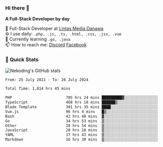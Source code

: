 ### Hi there 👋

**A Full-Stack Developer by day**

🔭 Full-Stack Developer at [Lintas Media Danawa](https://www.lintasmediadanawa.com/)  
⚙️ I use daily: `.php, .js, .ts, .html, .css, .jsx, .vue`  
🌱 Currently learning `.go, .java`  
📫 How to reach me: [Discord](https://discordapp.com/users/984448732999327766)  [Facebook](https://fb.me/tyvandi)  

### 🚀 Quick Stats  

![Nekoding's GitHub stats](https://github-readme-stats.vercel.app/api?username=nekoding&show_icons=true)

<!--START_SECTION:waka-->

```txt
From: 25 July 2021 - To: 26 July 2024

Total Time: 1,814 hrs 45 mins

PHP                        705 hrs 24 mins █████████▓░░░░░░░░░░░░░░░   38.26 %
TypeScript                 468 hrs 18 mins ██████▒░░░░░░░░░░░░░░░░░░   25.40 %
Blade Template             301 hrs 35 mins ████░░░░░░░░░░░░░░░░░░░░░   16.36 %
Vue.js                     96 hrs 4 mins   █▒░░░░░░░░░░░░░░░░░░░░░░░   05.21 %
Bash                       42 hrs 48 mins  ▓░░░░░░░░░░░░░░░░░░░░░░░░   02.32 %
Go                         34 hrs 53 mins  ▒░░░░░░░░░░░░░░░░░░░░░░░░   01.89 %
Other                      28 hrs 54 mins  ▒░░░░░░░░░░░░░░░░░░░░░░░░   01.57 %
JavaScript                 28 hrs 18 mins  ▒░░░░░░░░░░░░░░░░░░░░░░░░   01.54 %
YAML                       17 hrs 43 mins  ▒░░░░░░░░░░░░░░░░░░░░░░░░   00.96 %
Markdown                   16 hrs 30 mins  ▒░░░░░░░░░░░░░░░░░░░░░░░░   00.90 %
```

<!--END_SECTION:waka-->

<!--
**nekoding/nekoding** is a ✨ _special_ ✨ repository because its `README.md` (this file) appears on your GitHub profile.

Here are some ideas to get you started:

- 🔭 I’m currently working on ...
- 🌱 I’m currently learning ...
- 👯 I’m looking to collaborate on ...
- 🤔 I’m looking for help with ...
- 💬 Ask me about ...
- 📫 How to reach me: ...
- 😄 Pronouns: ...
- ⚡ Fun fact: ...
-->
